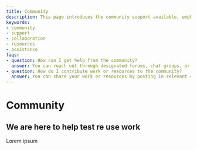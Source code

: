 ```yaml
---
title: Community
description: This page introduces the community support available, emphasizing collaborative assistance, resource sharing, and engagement for users seeking help or contributing to ongoing work.
keywords:
- community
- support
- collaboration
- resources
- assistance
faqs:
- question: How can I get help from the community?
  answer: You can reach out through designated forums, chat groups, or support channels where community members are available to assist with your questions or issues.
- question: How do I contribute work or resources to the community?
  answer: You can share your work or resources by posting in relevant community sections, participating in discussions, or submitting contributions following established guidelines.
---
```

# Community

## We are here to help  test re use work

Lorem ipsum
